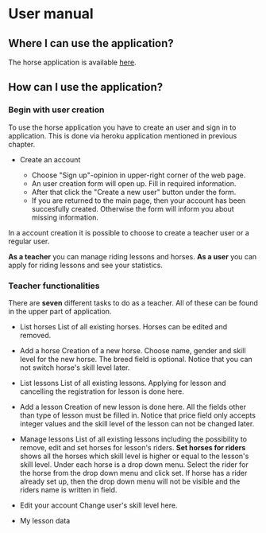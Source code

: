 # User manual

## Where I can use the application?

The horse application is available [here](https://horse-app.herokuapp.com/). 

## How can I use the application?

### Begin with user creation

To use the horse application you have to create an user and sign in to application. 
This is done via heroku application mentioned in previous chapter. 

* Create an account

  * Choose "Sign up"-opinion in upper-right corner of the web page. 
  * An user creation form will open up. Fill in required information. 
  * After that click the "Create a new user" button under the form. 
  * If you are returned to the main page, then your account has been succesfully created. Otherwise the form will inform you about missing information.

In a account creation it is possible to choose to create a teacher user or a regular user. 

**As a teacher** you can manage riding lessons and horses. **As a user** you can apply for riding lessons and see your statistics.

### Teacher functionalities

There are **seven** different tasks to do as a teacher. All of these can be found in the upper part of application.

* List horses
List of all existing horses. Horses can be edited and removed.

* Add a horse
Creation of a new horse. Choose name, gender and skill level for the new horse. The breed field is optional. Notice that you can not switch horse's skill level later.

* List lessons
List of all existing lessons. Applying for lesson and cancelling the registration for lesson is done here. 

* Add a lesson
Creation of new lesson is done here. All the fields other than type of lesson must be filled in. Notice that price field only accepts integer values and the skill level of the lesson can not be changed later.

* Manage lessons
List of all existing lessons including the possibility to remove, edit and set horses for lesson's riders. **Set horses for riders** shows all the horses which skill level is higher or equal to the lesson's skill level. Under each horse is a drop down menu. Select the rider for the horse from the drop down menu and click set. If horse has a rider already set up, then the drop down menu will not be visible and the riders name is written in field.

* Edit your account
Change user's skill level here.

* My lesson data




